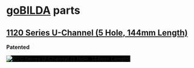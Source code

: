 # [goBILDA](https://www.gobilda.com/) parts
## [1120 Series U-Channel (5 Hole, 144mm Length)](https://www.gobilda.com/1120-series-u-channel-5-hole-144mm-length/)

**Patented**

<img alt='1120 Series U-Channel (5 Hole, 144mm Length)' style='background-color: black;' src='../../../generated_files/parts/gobilda/structure-u-channel-5.svg'/>
